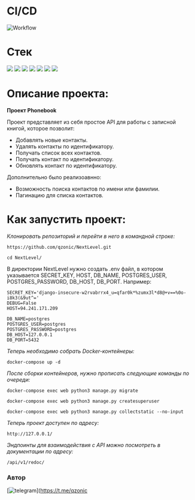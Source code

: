 # CI/CD
![Workflow](https://github.com/qzonic/NextLevel/actions/workflows/main.yml/badge.svg)

# Стек
<img src="https://img.shields.io/badge/Python-4169E1?style=for-the-badge"/> <img src="https://img.shields.io/badge/Django-008000?style=for-the-badge"/> <img src="https://img.shields.io/badge/DRF-800000?style=for-the-badge"/> <img src="https://img.shields.io/badge/Docker-00BFFF?style=for-the-badge"/> <img src="https://img.shields.io/badge/PostgreSQL-87CEEB?style=for-the-badge"/> <img src="https://img.shields.io/badge/Nginx-67c273?style=for-the-badge"/> <img src="https://img.shields.io/badge/Gunicorn-06bd1e?style=for-the-badge"/>

# Описание проекта:

**Проект Phonebook**

Проект представляет из себя простое API для работы с записной книгой, которое позволит:
* Добавлять новые контакты.
* Удалять контакты по идентификатору.
* Получать список всех контактов.
* Получать контакт по идентификатору.
* Обновлять контакт по идентификатору.

Дополнительно было реализоавнно:
* Возможность поиска контактов по имени или фамилии.
* Пагинацию для списка контактов.



# Как запустить проект:

*Клонировать репозиторий и перейти в него в командной строке:*
```
https://github.com/qzonic/NextLevel.git
```
```
cd NextLevel/
```

В директории NextLevel нужно создать .env файл, в котором указывается 
SECRET_KEY, HOST, DB_NAME, POSTGRES_USER, POSTGRES_PASSWORD, DB_HOST, DB_PORT.
Например:
```
SECRET_KEY='django-insecure-w2rvabrrx4_u=qfar0k*%zumx3l*d8@+v==%0o-i8k3(&9ut^='
DEBUG=False
HOST=94.241.171.209

DB_NAME=postgres
POSTGRES_USER=postgres
POSTGRES_PASSWORD=postgres
DB_HOST=127.0.0.1
DB_PORT=5432
```

*Теперь необходимо собрать Docker-контейнеры:*
```
docker-compose up -d
```

*После сборки контейнеров, нужно прописать следующие команды по очереди:*
```
docker-compose exec web python3 manage.py migrate
```

```
docker-compose exec web python3 manage.py createsuperuser
```

```
docker-compose exec web python3 manage.py collectstatic --no-input
```

*Теперь проект доступен по адресу:*
```
http://127.0.0.1/
```

*Эндпоинты для взаимодействия с API можно посмотреть в документации по адресу:*
```
/api/v1/redoc/
```

### Автор
[![telegram](https://img.shields.io/badge/Telegram-Join-blue)](https://t.me/qzonic